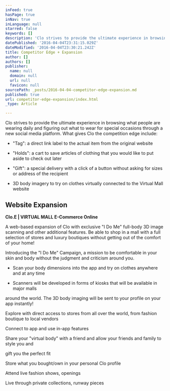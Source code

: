 ```yaml
---
inFeed: true
hasPage: true
inNav: true
inLanguage: null
starred: false
keywords: []
description: 'Clo strives to provide the ultimate experience in browsing what people are wearing daily and figuring out what to wear for special occasions through a new social media platform. What gives Clo the competition edge include:'
datePublished: '2016-04-04T23:31:15.029Z'
dateModified: '2016-04-04T23:30:21.242Z'
title: Competitor Edge + Expansion
author: []
authors: []
publisher:
  name: null
  domain: null
  url: null
  favicon: null
sourcePath: _posts/2016-04-04-competitor-edge-expansion.md
published: true
url: competitor-edge-expansion/index.html
_type: Article

---
```

Clo strives to provide the ultimate experience in browsing what people are wearing daily and figuring out what to wear for special occasions through a new social media platform. What gives Clo the competition edge include:

* "Tag": a direct link label to the actual item from the original website

* "Holds": a cart to save articles of clothing that you would like to put aside to check out later 

* "Gift": a special delivery with a click of a button without asking for sizes or address of the recipient 

* 3D body imagery to try on clothes virtually connected to the Virtual Mall website

## Website Expansion

**Clo.E | VIRTUAL MALL E-Commerce Online**

A web-based expansion of Clo with exclusive "I Do Me" full-body 3D image scanning and other additional features. Be able to shop in a mall with a full selection of stores and luxury boutiques without getting out of the comfort of your home! 

Introducing the "I Do Me" Campaign, a mission to be comfortable in your skin and body without the judgment and criticism around you. 

* Scan your body dimensions into the app and try on clothes anywhere and at any time

* Scanners will be developed in forms of kiosks that will be available in major malls

around the world. The 3D body imaging will be sent to your profile on your app instantly!

Explore with direct access to stores from all over the world, from fashion boutique to local vendors 

Connect to app and use in-app features

Share your "virtual body" with a friend and allow your friends and family to style you and 

gift you the perfect fit

Store what you bought/own in your personal Clo profile

Attend live fashion shows, openings

Live through private collections, runway pieces